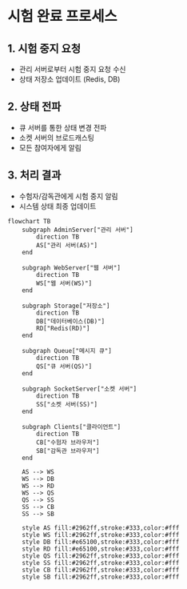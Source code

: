 # 시험 완료 프로세스

## 1. 시험 중지 요청

-   관리 서버로부터 시험 중지 요청 수신
-   상태 저장소 업데이트 (Redis, DB)

## 2. 상태 전파

-   큐 서버를 통한 상태 변경 전파
-   소켓 서버의 브로드캐스팅
-   모든 참여자에게 알림

## 3. 처리 결과

-   수험자/감독관에게 시험 중지 알림
-   시스템 상태 최종 업데이트

```mermaid
flowchart TB
    subgraph AdminServer["관리 서버"]
        direction TB
        AS["관리 서버(AS)"]
    end

    subgraph WebServer["웹 서버"]
        direction TB
        WS["웹 서버(WS)"]
    end

    subgraph Storage["저장소"]
        direction TB
        DB["데이터베이스(DB)"]
        RD["Redis(RD)"]
    end

    subgraph Queue["메시지 큐"]
        direction TB
        QS["큐 서버(QS)"]
    end

    subgraph SocketServer["소켓 서버"]
        direction TB
        SS["소켓 서버(SS)"]
    end

    subgraph Clients["클라이언트"]
        direction TB
        CB["수험자 브라우저"]
        SB["감독관 브라우저"]
    end

    AS --> WS
    WS --> DB
    WS --> RD
    WS --> QS
    QS --> SS
    SS --> CB
    SS --> SB

    style AS fill:#2962ff,stroke:#333,color:#fff
    style WS fill:#2962ff,stroke:#333,color:#fff
    style DB fill:#e65100,stroke:#333,color:#fff
    style RD fill:#e65100,stroke:#333,color:#fff
    style QS fill:#2962ff,stroke:#333,color:#fff
    style SS fill:#2962ff,stroke:#333,color:#fff
    style CB fill:#2962ff,stroke:#333,color:#fff
    style SB fill:#2962ff,stroke:#333,color:#fff

```
